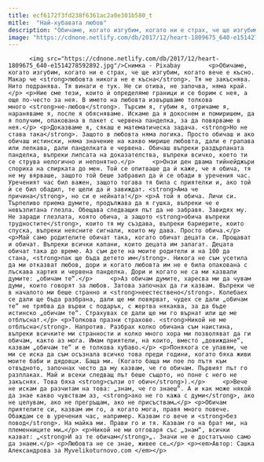 ```yaml
---
title: ecf6172f3fd238f6361ac2a0e301b580_t
mitle:  "Най-хубавата любов"
description: "Обичаме, когато изгубим, когато ни е страх, че ще изгубим, когато вече е късно. Макар че любовта никога не е късна. Тя не закъснява. Нито подранява. Тя винаги е тук. Не си отива, не започва, няма край. Ние сме тези, които ѝ определяме граници и се борим с нея, а още по-често за нея. В името …"
image: "https://cdnone.netlify.com/db/2017/12/heart-1809675_640-e1514278592892.jpg"
---
```


          <img src="https://cdnone.netlify.com/db/2017/12/heart-1809675_640-e1514278592892.jpg"/>Снимка - Pixabay        <p>Обичаме, когато изгубим, когато ни е страх, че ще изгубим, когато вече е късно. Макар че <strong>любовта никога не е късна</strong>. Тя не закъснява. Нито подранява. Тя винаги е тук. Не си отива, не започва, няма край.</p> <p>Ние сме тези, които ѝ определяме граници и се борим с нея, а още по-често за нея. В името на любовта извършваме толкова много <strong>не-любов</strong>. Търсим я, губим я, отричаме я, нараняваме я, после я обясняваме. Искаме да я докоснем и помиришем, да я получим, опакована в пакет с червена панделка, за да повярваме в нея.</p> <p>Доказваме я, сякаш е математическа задача. <strong>Но не става така</strong>. Защото в любовта няма логика. Просто обичаш и ако обичаш истински, няма значение на какво мирише любовта, дали е грапава или лепкава, дали панделката е червена. Обичаш въпреки раздърпаната панделка, въпреки липсата на доказателства, въпреки всичко, което ти се струва нелогично и непонятно.</p>     <p>Онзи ден двама тийнейджъри спориха на спирката до мен. Той се опитваше да ѝ каже, че я обича, тя не му вярваше, защото той беше забравил да ѝ се обади в уречения час. Уреченият час бил важен, защото тогава тя била с приятелки и, ако той ѝ се бил обадил, те щели да ѝ завиждат. <strong>Ама че причина</strong>, но си е нейната!</p> <p>А той я обича. Личи си. Търпеливо приема думите, продължава да я гушка, въпреки че е невъзпитана глезла. Обещава следващия път да не забравя. Завидях му. Не заради глезлата, която обича, а защото <strong>обича въпреки трудностите</strong>, които тя му създава, въпреки бариерите, които спуска, въпреки неясните сигнали, които му дава. Просто обича.</p> <p>Май само родителите обичат така, когато обичат децата си. Прощават и обичат. Въпреки всички капани, които децата им залагат. Децата обичат така до време. Аз съм дете на моите родители и на 100 да стана, <strong>пак ще бъда детето им</strong>. Никога не съм усетила да ми отказват любов, дори и когато любовта им не е била опакована с лъскава хартия и червена панделка. Дори и когато не са ми казвали думите: „обичам те“.</p>     <p>Аз обичам думите, харесва ми да чувам думи, които говорят за любов. Затова започнах да ги казвам. Въпреки че в началото ми беше странно и <strong>неестествено</strong>. Колебаех се дали ще бъда разбрана, дали ще ми повярват, чудех се дали „обичам те“ не трябва да върви с подарък, с жертва някаква, за да бъде истинско „обичам те“. Страхувах се дали ще ми го върнат или ще ме отблъснат.</p> <p>Толкова празни страхове. <strong>Никой не ме отблъсна</strong>. Напротив. Разбрах колко обичана съм наистина, въпреки всичките ми странности и колко много хора ми позволяват да ги обичам, както аз мога. Имам приятели, на които, вместо „довиждане“, казвам „обичам те“ и е толкова хубаво.</p> <p>Понякога се улавям, че ми се иска да съм осъзнала всичко това преди години, когато бяха живи моите баби и дядовци. Баща ми. (Когато баща ми пое по пътя към отвъдното, започнах често да му казвам, че го обичам. Първият път го разплаках. Май и всеки следващ път беше същото, но поне с него не закъснях. Това бяха <strong>сълзи от обич</strong>).</p>     <p>Вече не искам да разчитам на това: „знам, че го знаеш“. А и как може някой да знае какво чувствам аз, <strong>ако не го кажа с думи</strong>, ако не целувам, ако не прегръщам, ако не присъствам…</p> <p>Обичам приятелите си, казвам им го, а когато мога, правя много повече. Обаждам се в уречения час, например. Казвам го вече и <strong>без повод</strong>. На майка ми. Прави го и тя. Казвам го на брат ми, на племенниците ми…</p> <p>Никой не ми отговаря със „знам“, всички казват: „<strong>И аз те обичам</strong>„. Значи не е достатъчно само да знаем.</p> <p>Любовта не се знае, живее се…</p> <p><em>Автор: Сашка Александрова за Myvelikoturnovo.com </em></p>        